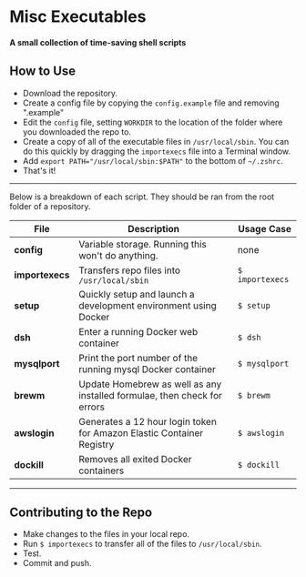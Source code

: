 # Misc Executables
#### A small collection of time-saving shell scripts

## How to Use
- Download the repository.
- Create a config file by copying the `config.example` file and removing ".example"
- Edit the `config` file, setting `WORKDIR` to the location of the folder where you downloaded the repo to.
- Create a copy of all of the executable files in `/usr/local/sbin`. You can do this quickly by dragging the `importexecs` file into a Terminal window.
- Add `export PATH="/usr/local/sbin:$PATH"` to the bottom of `~/.zshrc`.
- That's it!

---

Below is a breakdown of each script. They should be ran from the root folder of a repository.

| File | Description | Usage Case |
| --- | --- | --- |
| __config__ | Variable storage. Running this won't do anything. | none |
| __importexecs__ | Transfers repo files into `/usr/local/sbin` | `$ importexecs` |
| __setup__ | Quickly setup and launch a development environment using Docker | `$ setup` |
| __dsh__ | Enter a running Docker web container | `$ dsh` |
| __mysqlport__ | Print the port number of the running mysql Docker container | `$ mysqlport` |
| __brewm__ | Update Homebrew as well as any installed formulae, then check for errors | `$ brewm` |
| __awslogin__ | Generates a 12 hour login token for Amazon Elastic Container Registry | `$ awslogin` |
| __dockill__ | Removes all exited Docker containers | `$ dockill` |

---

## Contributing to the Repo
- Make changes to the files in your local repo.
- Run `$ importexecs` to transfer all of the files to `/usr/local/sbin`.
- Test.
- Commit and push.
